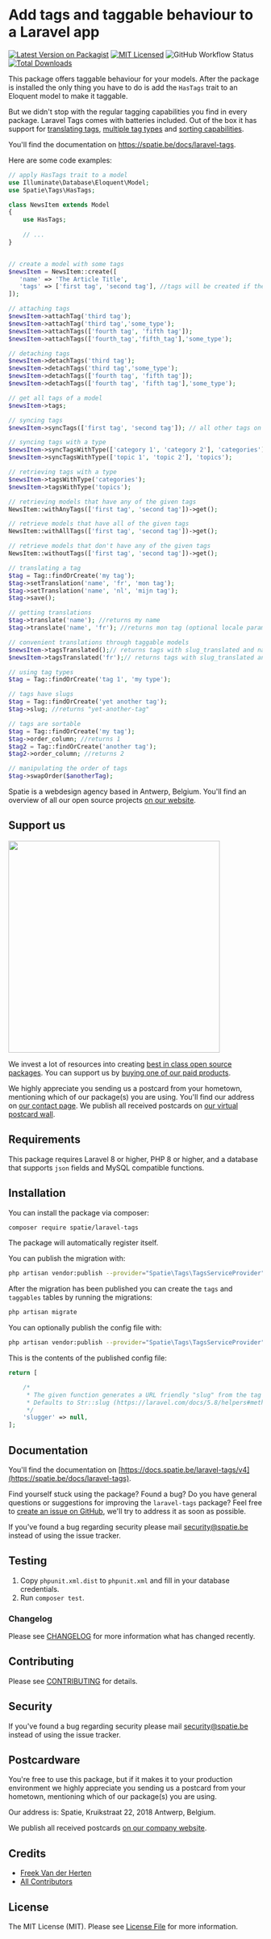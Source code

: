 # Add tags and taggable behaviour to a Laravel app

[![Latest Version on Packagist](https://img.shields.io/packagist/v/spatie/laravel-tags.svg?style=flat-square)](https://packagist.org/packages/spatie/laravel-tags)
[![MIT Licensed](https://img.shields.io/badge/license-MIT-brightgreen.svg?style=flat-square)](LICENSE.md)
![GitHub Workflow Status](https://img.shields.io/github/workflow/status/spatie/laravel-tags/run-tests?label=tests)
[![Total Downloads](https://img.shields.io/packagist/dt/spatie/laravel-tags.svg?style=flat-square)](https://packagist.org/packages/spatie/laravel-tags)

This package offers taggable behaviour for your models. After the package is installed the only thing you have to do is add the `HasTags` trait to an Eloquent model to make it taggable. 

But we didn't stop with the regular tagging capabilities you find in every package. Laravel Tags comes with batteries included. Out of the box it has support for [translating tags](https://docs.spatie.be/laravel-tags/v4/advanced-usage/adding-translations), [multiple tag types](https://docs.spatie.be/laravel-tags/v4/advanced-usage/using-types) and [sorting capabilities](https://docs.spatie.be/laravel-tags/v4/advanced-usage/sorting-tags).

You'll find the documentation on https://spatie.be/docs/laravel-tags.

Here are some code examples:

```php
// apply HasTags trait to a model
use Illuminate\Database\Eloquent\Model;
use Spatie\Tags\HasTags;

class NewsItem extends Model
{
    use HasTags;
    
    // ...
}
```

```php

// create a model with some tags
$newsItem = NewsItem::create([
   'name' => 'The Article Title',
   'tags' => ['first tag', 'second tag'], //tags will be created if they don't exist
]);

// attaching tags
$newsItem->attachTag('third tag');
$newsItem->attachTag('third tag','some_type');
$newsItem->attachTags(['fourth tag', 'fifth tag']);
$newsItem->attachTags(['fourth_tag','fifth_tag'],'some_type');

// detaching tags
$newsItem->detachTags('third tag');
$newsItem->detachTags('third tag','some_type');
$newsItem->detachTags(['fourth tag', 'fifth tag']);
$newsItem->detachTags(['fourth tag', 'fifth tag'],'some_type');

// get all tags of a model
$newsItem->tags;

// syncing tags
$newsItem->syncTags(['first tag', 'second tag']); // all other tags on this model will be detached

// syncing tags with a type
$newsItem->syncTagsWithType(['category 1', 'category 2'], 'categories'); 
$newsItem->syncTagsWithType(['topic 1', 'topic 2'], 'topics'); 

// retrieving tags with a type
$newsItem->tagsWithType('categories'); 
$newsItem->tagsWithType('topics'); 

// retrieving models that have any of the given tags
NewsItem::withAnyTags(['first tag', 'second tag'])->get();

// retrieve models that have all of the given tags
NewsItem::withAllTags(['first tag', 'second tag'])->get();

// retrieve models that don't have any of the given tags
NewsItem::withoutTags(['first tag', 'second tag'])->get();

// translating a tag
$tag = Tag::findOrCreate('my tag');
$tag->setTranslation('name', 'fr', 'mon tag');
$tag->setTranslation('name', 'nl', 'mijn tag');
$tag->save();

// getting translations
$tag->translate('name'); //returns my name
$tag->translate('name', 'fr'); //returns mon tag (optional locale param)

// convenient translations through taggable models
$newsItem->tagsTranslated();// returns tags with slug_translated and name_translated properties
$newsItem->tagsTranslated('fr');// returns tags with slug_translated and name_translated properties set for specified locale

// using tag types
$tag = Tag::findOrCreate('tag 1', 'my type');

// tags have slugs
$tag = Tag::findOrCreate('yet another tag');
$tag->slug; //returns "yet-another-tag"

// tags are sortable
$tag = Tag::findOrCreate('my tag');
$tag->order_column; //returns 1
$tag2 = Tag::findOrCreate('another tag');
$tag2->order_column; //returns 2

// manipulating the order of tags
$tag->swapOrder($anotherTag);
```

Spatie is a webdesign agency based in Antwerp, Belgium. You'll find an overview of all our open source projects [on our website](https://spatie.be/opensource).

## Support us

[<img src="https://github-ads.s3.eu-central-1.amazonaws.com/laravel-tags.jpg?t=1" width="419px" />](https://spatie.be/github-ad-click/laravel-tags)

We invest a lot of resources into creating [best in class open source packages](https://spatie.be/open-source). You can support us by [buying one of our paid products](https://spatie.be/open-source/support-us).

We highly appreciate you sending us a postcard from your hometown, mentioning which of our package(s) you are using. You'll find our address on [our contact page](https://spatie.be/about-us). We publish all received postcards on [our virtual postcard wall](https://spatie.be/open-source/postcards).

## Requirements

This package requires Laravel 8 or higher, PHP 8 or higher, and a database that supports `json` fields and MySQL compatible functions.

## Installation

You can install the package via composer:

``` bash
composer require spatie/laravel-tags
```

The package will automatically register itself.

You can publish the migration with:
```bash
php artisan vendor:publish --provider="Spatie\Tags\TagsServiceProvider" --tag="tags-migrations"
```

After the migration has been published you can create the `tags` and `taggables` tables by running the migrations:

```bash
php artisan migrate
```

You can optionally publish the config file with:
```bash
php artisan vendor:publish --provider="Spatie\Tags\TagsServiceProvider" --tag="tags-config"
```

This is the contents of the published config file:

```php
return [

    /*
     * The given function generates a URL friendly "slug" from the tag name property before saving it.
     * Defaults to Str::slug (https://laravel.com/docs/5.8/helpers#method-str-slug)
     */
    'slugger' => null, 
];
```

## Documentation
You'll find the documentation on [https://docs.spatie.be/laravel-tags/v4](https://spatie.be/docs/laravel-tags).

Find yourself stuck using the package? Found a bug? Do you have general questions or suggestions for improving the `laravel-tags` package? Feel free to [create an issue on GitHub](https://github.com/spatie/laravel-tags/issues), we'll try to address it as soon as possible.

If you've found a bug regarding security please mail [security@spatie.be](mailto:security@spatie.be) instead of using the issue tracker.

## Testing

1. Copy `phpunit.xml.dist` to `phpunit.xml` and fill in your database credentials.
2. Run `composer test`.

### Changelog

Please see [CHANGELOG](CHANGELOG.md) for more information what has changed recently.

## Contributing

Please see [CONTRIBUTING](https://github.com/spatie/.github/blob/main/CONTRIBUTING.md) for details.

## Security

If you've found a bug regarding security please mail [security@spatie.be](mailto:security@spatie.be) instead of using the issue tracker.

## Postcardware

You're free to use this package, but if it makes it to your production environment we highly appreciate you sending us a postcard from your hometown, mentioning which of our package(s) you are using.

Our address is: Spatie, Kruikstraat 22, 2018 Antwerp, Belgium.

We publish all received postcards [on our company website](https://spatie.be/en/opensource/postcards).

## Credits

- [Freek Van der Herten](https://github.com/freekmurze)
- [All Contributors](../../contributors)

## License

The MIT License (MIT). Please see [License File](LICENSE.md) for more information.
